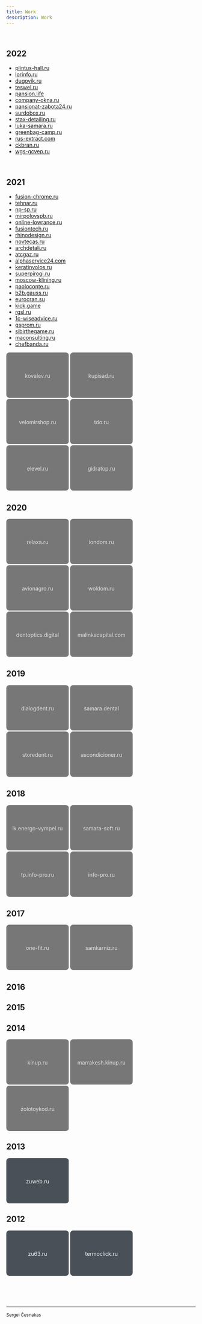 ```yaml
---
title: Work
description: Work
---
```


<br/>

## 2022

- [plintus-hall.ru](/work/plintus-hall.ru)
- [lorinfo.ru](/work/lorinfo.ru)
- [dugovik.ru](/work/dugovik.ru)
- [teswel.ru](/work/teswel.ru)
- [pansion.life](/work/pansion.life)
- [company-okna.ru](/work/company-okna.ru)
- [pansionat-zabota24.ru](/work/pansionat-zabota24.ru)
- [surdobox.ru](/work/surdobox.ru)
- [stax-detailing.ru](/work/stax-detailing.ru)
- [luka-samara.ru](/work/luka-samara.ru)
- [greenbag-camp.ru](/work/greenbag-camp.ru)
- [rus-extract.com](/work/rus-extract.com)
- [ckbran.ru](/work/ckbran.ru)
- [wgs-gcvep.ru](/work/wgs-gcvep.ru)

<!-- <svg xmlns="http://www.w3.org/2000/svg" width="33%" height="120" role="img" aria-label="">
  <a xlink:href="/work/">
    <title></title>
    <rect width="100%" height="100%" rx="8" ry="8" fill="#777"></rect>
    <text x="50%" y="50%" fill="#dee2e6" dy=".5em" text-anchor="middle"></text>
  </a>
</svg> -->

<br/>

## 2021

- [fusion-chrome.ru](/work/fusion-chrome.ru)
- [tehnar.ru](/work/tehnar.ru)
- [np-sp.ru](/work/np-sp.ru)
- [mirpolovspb.ru](/work/mirpolovspb.ru)
- [online-lowrance.ru](/work/online-lowrance.ru)
- [fusiontech.ru](/work/fusiontech.ru)
- [rhinodesign.ru](/work/rhinodesign.ru)
- [novtecas.ru](/work/novtecas.ru)
- [archdetali.ru](/work/archdetali.ru)
- [atcgaz.ru](/work/atcgaz.ru)
- [alphaservice24.com](/work/alphaservice24.com)
- [keratinvolos.ru](/work/keratinvolos.ru)
- [superpirogi.ru](/work/superpirogi.ru)
- [moscow-klining.ru](/work/moscow-klining.ru)
- [paoloconte.ru](/work/paoloconte.ru)
- [b2b.gauss.ru](/work/b2b.gauss.ru)
- [eurocran.su](/work/eurocran.su)
- [kick.game](/work/kick.game)
- [rgsl.ru](/work/rgsl.ru)
- [1c-wiseadvice.ru](/work/1c-wiseadvice.ru)
- [gsprom.ru](/work/gsprom.ru)
- [sibirthegame.ru](/work/sibirthegame.ru)
- [maconsulting.ru](/work/maconsulting.ru)
- [chefbanda.ru](/work/chefbanda.ru)

<!-- <svg xmlns="http://www.w3.org/2000/svg" width="33%" height="120" role="img" aria-label="">
  <a xlink:href="/work/">
    <title></title>
    <rect width="100%" height="100%" rx="8" ry="8" fill="#777"></rect>
    <text x="50%" y="50%" fill="#dee2e6" dy=".5em" text-anchor="middle"></text>
  </a>
</svg> -->
<svg xmlns="http://www.w3.org/2000/svg" width="33%" height="120" role="img" aria-label="kovalev.ru">
  <a xlink:href="/work/kovalev.ru">
    <title>kovalev.ru</title>
    <rect width="100%" height="100%" rx="8" ry="8" fill="#777"></rect>
    <text x="50%" y="50%" fill="#dee2e6" dy=".5em" text-anchor="middle">kovalev.ru</text>
  </a>
</svg>
<svg xmlns="http://www.w3.org/2000/svg" width="33%" height="120" role="img" aria-label="kupisad.ru">
  <a xlink:href="/work/kupisad.ru">
    <title>kupisad.ru</title>
    <rect width="100%" height="100%" rx="8" ry="8" fill="#777"></rect>
    <text x="50%" y="50%" fill="#dee2e6" dy=".5em" text-anchor="middle">kupisad.ru</text>
  </a>
</svg>
<svg xmlns="http://www.w3.org/2000/svg" width="33%" height="120" role="img" aria-label="velomirshop.ru">
  <a xlink:href="/work/velomirshop.ru">
    <title>velomirshop.ru</title>
    <rect width="100%" height="100%" rx="8" ry="8" fill="#777"></rect>
    <text x="50%" y="50%" fill="#dee2e6" dy=".5em" text-anchor="middle">velomirshop.ru</text>
  </a>
</svg>
<svg xmlns="http://www.w3.org/2000/svg" width="33%" height="120" role="img" aria-label="tdo.ru">
  <a xlink:href="/work/tdo.ru">
    <title>tdo.ru</title>
    <rect width="100%" height="100%" rx="8" ry="8" fill="#777"></rect>
    <text x="50%" y="50%" fill="#dee2e6" dy=".5em" text-anchor="middle">tdo.ru</text>
  </a>
</svg>
<svg xmlns="http://www.w3.org/2000/svg" width="33%" height="120" role="img" aria-label="elevel.ru">
  <a xlink:href="/work/elevel.ru">
    <title>elevel.ru</title>
    <rect width="100%" height="100%" rx="8" ry="8" fill="#777"></rect>
    <text x="50%" y="50%" fill="#dee2e6" dy=".5em" text-anchor="middle">elevel.ru</text>
  </a>
</svg>
<svg xmlns="http://www.w3.org/2000/svg" width="33%" height="120" role="img" aria-label="gidratop.ru">
  <a xlink:href="/work/gidratop.ru">
    <title>gidratop.ru</title>
    <rect width="100%" height="100%" rx="8" ry="8" fill="#777"></rect>
    <text x="50%" y="50%" fill="#dee2e6" dy=".5em" text-anchor="middle">gidratop.ru</text>
  </a>
</svg>

<br/>

## 2020

<!--
- [relaxa.ru](/work/relaxa.ru)
- [iondom.ru](/work/iondom.ru)
- [avionagro.ru](/work/avionagro.ru)
- [woldom.ru](/work/woldom.ru)
- [dentoptics.digital](/work/dentoptics.digital)
- [malinkacapital.com](/work/malinkacapital.com)
-->

<svg xmlns="http://www.w3.org/2000/svg" width="33%" height="120" role="img" aria-label="relaxa.ru">
  <a xlink:href="/work/relaxa.ru">
    <title>relaxa.ru</title>
    <rect width="100%" height="100%" rx="8" ry="8" fill="#777"></rect>
    <text x="50%" y="50%" fill="#dee2e6" dy=".5em" text-anchor="middle">relaxa.ru</text>
  </a>
</svg>
<svg xmlns="http://www.w3.org/2000/svg" width="33%" height="120" role="img" aria-label="iondom.ru">
  <a xlink:href="/work/iondom.ru">
    <title>iondom.ru</title>
    <rect width="100%" height="100%" rx="8" ry="8" fill="#777"></rect>
    <text x="50%" y="50%" fill="#dee2e6" dy=".5em" text-anchor="middle">iondom.ru</text>
  </a>
</svg>
<svg xmlns="http://www.w3.org/2000/svg" width="33%" height="120" role="img" aria-label="avionagro.ru">
  <a xlink:href="/work/avionagro.ru">
    <title>avionagro.ru</title>
    <rect width="100%" height="100%" rx="8" ry="8" fill="#777"></rect>
    <text x="50%" y="50%" fill="#dee2e6" dy=".5em" text-anchor="middle">avionagro.ru</text>
  </a>
</svg>
<svg xmlns="http://www.w3.org/2000/svg" width="33%" height="120" role="img" aria-label="woldom.ru">
  <a xlink:href="/work/woldom.ru">
    <title>woldom.ru</title>
    <rect width="100%" height="100%" rx="8" ry="8" fill="#777"></rect>
    <text x="50%" y="50%" fill="#dee2e6" dy=".5em" text-anchor="middle">woldom.ru</text>
  </a>
</svg>
<svg xmlns="http://www.w3.org/2000/svg" width="33%" height="120" role="img" aria-label="dentoptics.digital">
  <a xlink:href="/work/dentoptics.digital">
    <title>dentoptics.digital</title>
    <rect width="100%" height="100%" rx="8" ry="8" fill="#777"></rect>
    <text x="50%" y="50%" fill="#dee2e6" dy=".5em" text-anchor="middle">dentoptics.digital</text>
  </a>
</svg>
<svg xmlns="http://www.w3.org/2000/svg" width="33%" height="120" role="img" aria-label="malinkacapital.com">
  <a xlink:href="/work/malinkacapital.com">
    <title>malinkacapital.com</title>
    <rect width="100%" height="100%" rx="8" ry="8" fill="#777"></rect>
    <text x="50%" y="50%" fill="#dee2e6" dy=".5em" text-anchor="middle">malinkacapital.com</text>
  </a>
</svg>

<br/>

## 2019

<!--
- [dialogdent.ru](/work/dialogdent.ru)
- [samara.dental](/work/samara.dental)
- [storedent.ru](/work/storedent.ru)
- [ascondicioner.ru](/work/ascondicioner.ru)
-->

<svg xmlns="http://www.w3.org/2000/svg" width="33%" height="120" role="img" aria-label="dialogdent.ru">
  <a xlink:href="/work/dialogdent.ru">
    <title>dialogdent.ru</title>
    <rect width="100%" height="100%" rx="8" ry="8" fill="#777"></rect>
    <text x="50%" y="50%" fill="#dee2e6" dy=".5em" text-anchor="middle">dialogdent.ru</text>
  </a>
</svg>
<svg xmlns="http://www.w3.org/2000/svg" width="33%" height="120" role="img" aria-label="samara.dental">
  <a xlink:href="/work/samara.dental">
    <title>samara.dental</title>
    <rect width="100%" height="100%" rx="8" ry="8" fill="#777"></rect>
    <text x="50%" y="50%" fill="#dee2e6" dy=".5em" text-anchor="middle">samara.dental</text>
  </a>
</svg>
<svg xmlns="http://www.w3.org/2000/svg" width="33%" height="120" role="img" aria-label="storedent.ru">
  <a xlink:href="/work/storedent.ru">
    <title>storedent.ru</title>
    <rect width="100%" height="100%" rx="8" ry="8" fill="#777"></rect>
    <text x="50%" y="50%" fill="#dee2e6" dy=".5em" text-anchor="middle">storedent.ru</text>
  </a>
</svg>
<svg xmlns="http://www.w3.org/2000/svg" width="33%" height="120" role="img" aria-label="ascondicioner.ru">
  <a xlink:href="/work/ascondicioner.ru">
    <title>ascondicioner.ru</title>
    <rect width="100%" height="100%" rx="8" ry="8" fill="#777"></rect>
    <text x="50%" y="50%" fill="#dee2e6" dy=".5em" text-anchor="middle">ascondicioner.ru</text>
  </a>
</svg>

<br/>

## 2018

<!--
- [lk.energo-vympel.ru](/work/lk.energo-vympel.ru)
- [samara-soft.ru](/work/samara-soft.ru)
- [tp.info-pro.ru](/work/tp.info-pro.ru)
- [info-pro.ru](/work/info-pro.ru)
-->

<svg xmlns="http://www.w3.org/2000/svg" width="33%" height="120" role="img" aria-label="lk.energo-vympel.ru">
  <a xlink:href="/work/lk.energo-vympel.ru">
    <title>lk.energo-vympel.ru</title>
    <rect width="100%" height="100%" rx="8" ry="8" fill="#777"></rect>
    <text x="50%" y="50%" fill="#dee2e6" dy=".5em" text-anchor="middle">lk.energo-vympel.ru</text>
  </a>
</svg>
<svg xmlns="http://www.w3.org/2000/svg" width="33%" height="120" role="img" aria-label="samara-soft.ru">
  <a xlink:href="/work/samara-soft.ru">
    <title>samara-soft.ru</title>
    <rect width="100%" height="100%" rx="8" ry="8" fill="#777"></rect>
    <text x="50%" y="50%" fill="#dee2e6" dy=".5em" text-anchor="middle">samara-soft.ru</text>
  </a>
</svg>
<svg xmlns="http://www.w3.org/2000/svg" width="33%" height="120" role="img" aria-label="tp.info-pro.ru">
  <a xlink:href="/work/tp.info-pro.ru">
    <title>tp.info-pro.ru</title>
    <rect width="100%" height="100%" rx="8" ry="8" fill="#777"></rect>
    <text x="50%" y="50%" fill="#dee2e6" dy=".5em" text-anchor="middle">tp.info-pro.ru</text>
  </a>
</svg>
<svg xmlns="http://www.w3.org/2000/svg" width="33%" height="120" role="img" aria-label="info-pro.ru">
  <a xlink:href="/work/info-pro.ru">
    <title>info-pro.ru</title>
    <rect width="100%" height="100%" rx="8" ry="8" fill="#777"></rect>
    <text x="50%" y="50%" fill="#dee2e6" dy=".5em" text-anchor="middle">info-pro.ru</text>
  </a>
</svg>

<br/>

## 2017

<!--
- [one-fit.ru](/work/one-fit.ru)
- [samkarniz.ru](/work/samkarniz.ru)
-->

<svg xmlns="http://www.w3.org/2000/svg" width="33%" height="120" role="img" aria-label="one-fit.ru">
  <a xlink:href="/work/one-fit.ru">
    <title>one-fit.ru</title>
    <rect width="100%" height="100%" rx="8" ry="8" fill="#777"></rect>
    <text x="50%" y="50%" fill="#dee2e6" dy=".5em" text-anchor="middle">one-fit.ru</text>
  </a>
</svg>
<svg xmlns="http://www.w3.org/2000/svg" width="33%" height="120" role="img" aria-label="samkarniz.ru">
  <a xlink:href="/work/samkarniz.ru">
    <title>samkarniz.ru</title>
    <rect width="100%" height="100%" rx="8" ry="8" fill="#777"></rect>
    <text x="50%" y="50%" fill="#dee2e6" dy=".5em" text-anchor="middle">samkarniz.ru</text>
  </a>
</svg>

<br/>

## 2016

## 2015

## 2014

<!--
- [kinup.ru](/work/kinup.ru)
- [marrakesh.kinup.ru](/work/marrakesh.kinup.ru)
- [zolotoykod.ru](/work/zolotoykod.ru)
-->

<svg xmlns="http://www.w3.org/2000/svg" width="33%" height="120" role="img" aria-label="kinup.ru">
  <a xlink:href="/work/kinup.ru">
    <title>kinup.ru</title>
    <rect width="100%" height="100%" rx="8" ry="8" fill="#777"></rect>
    <text x="50%" y="50%" fill="#dee2e6" dy=".5em" text-anchor="middle">kinup.ru</text>
  </a>
</svg>
<svg xmlns="http://www.w3.org/2000/svg" width="33%" height="120" role="img" aria-label="marrakesh.kinup.ru">
  <a xlink:href="/work/marrakesh.kinup.ru">
    <title>marrakesh.kinup.ru</title>
    <rect width="100%" height="100%" rx="8" ry="8" fill="#777"></rect>
    <text x="50%" y="50%" fill="#dee2e6" dy=".5em" text-anchor="middle">marrakesh.kinup.ru</text>
  </a>
</svg>
<svg xmlns="http://www.w3.org/2000/svg" width="33%" height="120" role="img" aria-label="zolotoykod.ru">
  <a xlink:href="/work/zolotoykod.ru">
    <title>zolotoykod.ru</title>
    <rect width="100%" height="100%" rx="8" ry="8" fill="#777"></rect>
    <text x="50%" y="50%" fill="#dee2e6" dy=".5em" text-anchor="middle">zolotoykod.ru</text>
  </a>
</svg>

<br/>

## 2013

<svg xmlns="http://www.w3.org/2000/svg" width="33%" height="120" role="img" aria-label="zuweb.ru">
  <a xlink:href="/work/zuweb.ru">
    <title>zuweb.ru</title>
    <rect width="100%" height="100%" rx="8" ry="8" fill="#495057"></rect>
    <text x="50%" y="50%" fill="#f8f9fa" dy=".5em" text-anchor="middle">zuweb.ru</text>
  </a>
</svg>

<br/>

## 2012

<svg xmlns="http://www.w3.org/2000/svg" width="33%" height="120" role="img" aria-label="zu63.ru">
  <a xlink:href="/work/zu63.ru">
    <title>zu63.ru</title>
    <rect width="100%" height="100%" rx="8" ry="8" fill="#495057"></rect>
    <text x="50%" y="50%" fill="#f8f9fa" dy=".5em" text-anchor="middle">zu63.ru</text>
  </a>
</svg>
<svg xmlns="http://www.w3.org/2000/svg" width="33%" height="120" role="img" aria-label="termoclick.ru">
  <a xlink:href="/work/termoclick.ru">
    <title>termoclick.ru</title>
    <rect width="100%" height="100%" rx="8" ry="8" fill="#495057"></rect>
    <text x="50%" y="50%" fill="#f8f9fa" dy=".5em" text-anchor="middle">termoclick.ru</text>
  </a>
</svg>

<br/><br/><br/>

---

<sup class="d-block">Sergei Česnakas</sup>
<sup class="d-block text-right">&nbsp;</sup>

